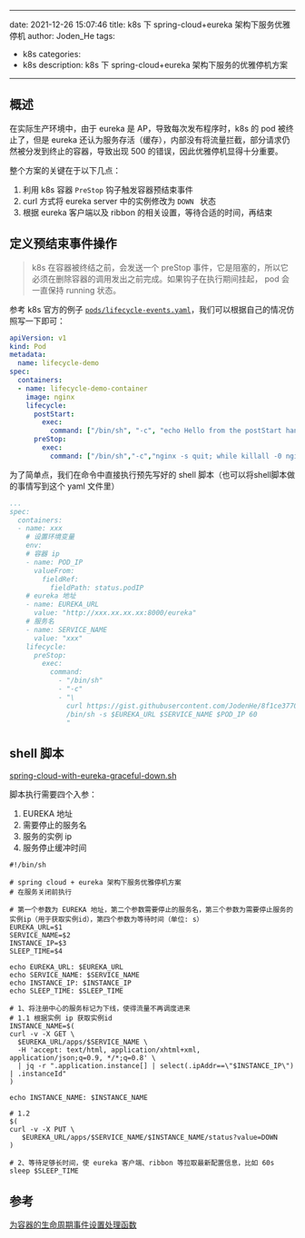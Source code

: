 ﻿---

date: 2021-12-26 15:07:46
title: k8s 下 spring-cloud+eureka 架构下服务优雅停机
author: Joden_He
tags: 

  - k8s
categories: 
  - k8s
description: k8s 下  spring-cloud+eureka 架构下服务的优雅停机方案

---

## 概述

在实际生产环境中，由于 eureka 是 AP，导致每次发布程序时，k8s 的 pod 被终止了，但是 eureka 还认为服务存活（缓存），内部没有将流量拦截，部分请求仍然被分发到终止的容器，导致出现 500 的错误，因此优雅停机显得十分重要。

整个方案的关键在于以下几点：

1. 利用 k8s 容器 `PreStop` 钩子触发容器预结束事件
2. curl 方式将 eureka server 中的实例修改为 `DOWN ` 状态
3. 根据 eureka 客户端以及 ribbon 的相关设置，等待合适的时间，再结束

## 定义预结束事件操作

> k8s 在容器被终结之前，会发送一个 preStop 事件，它是阻塞的，所以它必须在删除容器的调用发出之前完成。如果钩子在执行期间挂起， pod 会一直保持 running 状态。

参考 k8s 官方的例子 [`pods/lifecycle-events.yaml`](https://raw.githubusercontent.com/kubernetes/website/main/content/zh/examples/pods/lifecycle-events.yaml)，我们可以根据自己的情况仿照写一下即可：

```yaml
apiVersion: v1
kind: Pod
metadata:
  name: lifecycle-demo
spec:
  containers:
  - name: lifecycle-demo-container
    image: nginx
    lifecycle:
      postStart:
        exec:
          command: ["/bin/sh", "-c", "echo Hello from the postStart handler > /usr/share/message"]
      preStop:
        exec:
          command: ["/bin/sh","-c","nginx -s quit; while killall -0 nginx; do sleep 1; done"]
```

为了简单点，我们在命令中直接执行预先写好的 shell 脚本（也可以将shell脚本做的事情写到这个 yaml 文件里）

```yaml
...
spec:
  containers:
  - name: xxx
    # 设置环境变量
    env:
    # 容器 ip
    - name: POD_IP
      valueFrom:
        fieldRef:
          fieldPath: status.podIP
    # eureka 地址
    - name: EUREKA_URL
      value: "http://xxx.xx.xx.xx:8000/eureka"
    # 服务名
    - name: SERVICE_NAME
      value: "xxx"
    lifecycle:
      preStop:
        exec:
          command:
            - "/bin/sh"
            - "-c"
            - "\
              curl https://gist.githubusercontent.com/JodenHe/8f1ce3770d25251ab5ea67ddbf15f27f/raw/56ee444cbf79599791642fb3b3d0915d1ef4282e/spring-cloud-with-eureka-graceful-down.sh \
              /bin/sh -s $EUREKA_URL $SERVICE_NAME $POD_IP 60
              "
```

## shell 脚本

[spring-cloud-with-eureka-graceful-down.sh](https://gist.githubusercontent.com/JodenHe/8f1ce3770d25251ab5ea67ddbf15f27f/raw/56ee444cbf79599791642fb3b3d0915d1ef4282e/spring-cloud-with-eureka-graceful-down.sh)

脚本执行需要四个入参：

1. EUREKA 地址
2. 需要停止的服务名
3. 服务的实例 ip
4. 服务停止缓冲时间

```shell
#!/bin/sh

# spring cloud + eureka 架构下服务优雅停机方案
# 在服务关闭前执行

# 第一个参数为 EUREKA 地址，第二个参数需要停止的服务名，第三个参数为需要停止服务的实例ip（用于获取实例id），第四个参数为等待时间（单位: s）
EUREKA_URL=$1
SERVICE_NAME=$2
INSTANCE_IP=$3
SLEEP_TIME=$4

echo EUREKA_URL: $EUREKA_URL
echo SERVICE_NAME: $SERVICE_NAME
echo INSTANCE_IP: $INSTANCE_IP
echo SLEEP_TIME: $SLEEP_TIME

# 1、将注册中心的服务标记为下线，使得流量不再调度进来
# 1.1 根据实例 ip 获取实例id
INSTANCE_NAME=$(
curl -v -X GET \
  $EUREKA_URL/apps/$SERVICE_NAME \
  -H 'accept: text/html, application/xhtml+xml, application/json;q=0.9, */*;q=0.8' \
  | jq -r ".application.instance[] | select(.ipAddr==\"$INSTANCE_IP\") | .instanceId"
)

echo INSTANCE_NAME: $INSTANCE_NAME

# 1.2 
$(
curl -v -X PUT \
   $EUREKA_URL/apps/$SERVICE_NAME/$INSTANCE_NAME/status?value=DOWN
)

# 2、等待足够长时间，使 eureka 客户端、ribbon 等拉取最新配置信息，比如 60s
sleep $SLEEP_TIME
```



## 参考

[为容器的生命周期事件设置处理函数](https://kubernetes.io/zh/docs/tasks/configure-pod-container/attach-handler-lifecycle-event/)


